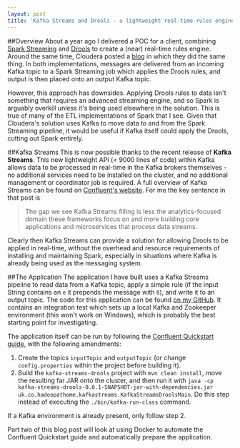 ```yaml
---
layout: post
title: 'Kafka Streams and Drools - a lightweight real-time rules engine'
---
```


##Overview
About a year ago I delivered a POC for a client, combining [Spark Streaming](http://spark.apache.org/streaming/) and [Drools](http://www.drools.org/) to create a (near) real-time rules engine. Around the same time, Cloudera posted a [blog](http://blog.cloudera.com/blog/2015/11/how-to-build-a-complex-event-processing-app-on-apache-spark-and-drools/) in which they did the same thing. In both implementations, messages are delivered from an incoming Kafka topic to a Spark Streaming job which applies the Drools rules, and output is then placed onto an output Kafka topic.

However, this approach has downsides. Applying Drools rules to data isn't something that requires an advanced streaming engine, and so Spark is arguably overkill unless it's being used elsewhere in the solution. This is true of many of the ETL implementations of Spark that I see. Given that Cloudera's solution uses Kafka to move data to and from the Spark Streaming pipeline, it would be useful if Kafka itself could apply the Drools, cutting out Spark entirely.

##Kafka Streams
This is now possible thanks to the recent release of **Kafka Streams**. This new lightweight API (< 9000 lines of code) within Kafka allows data to be processed in real-time in the Kafka brokers themselves - no additional services need to be installed on the cluster, and no additional management or coordinator job is required. A full overview of Kafka Streams can be found on [Confluent's website](http://www.confluent.io/blog/introducing-kafka-streams-stream-processing-made-simple). For me the key sentence in that post is

> The gap we see Kafka Streams filling is less the analytics-focused domain these frameworks focus on and more building core applications and microservices that process data streams.

Clearly then Kafka Streams can provide a solution for allowing Drools to be applied in real-time, without the overhead and resource requirements of installing and maintaining Spark, especially in situations where Kafka is already being used as the messaging system.

##The Application
The application I have built uses a Kafka Streams pipeline to read data from a Kafka topic, apply a simple rule (if the input String contains an `e` it prepends the message with `0`), and write it to an output topic. The code for this application can be found [on my GitHub](https://github.com/benwatson528/kafka-streams-drools). It contains an integration test which sets up a local Kafka and Zookeeper environment (this won't work on Windows), which is probably the best starting point for investigating.

The application itself can be run by following the [Confluent Quickstart guide](http://docs.confluent.io/3.0.0/streams/quickstart.html), with the following amendments:

 1. Create the topics `inputTopic` and `outputTopic` (or change `config.properties` within the project before building it).
 2. Build the `kafka-streams-drools` project with `mvn clean install`, move the resulting far JAR onto the cluster, and then run it with `java -cp kafka-streams-drools-0.0.1-SNAPSHOT-jar-with-dependencies.jar uk.co.hadoopathome.kafkastreams.KafkaStreamsDroolsMain`. Do this step instead of executing the `./bin/kafka-run-class` command.

If a Kafka environment is already present, only follow step 2.

Part two of this blog post will look at using Docker to automate the Confluent Quickstart guide and automatically prepare the application.
